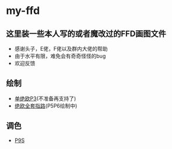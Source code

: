 # my-ffd
## 这里装一些本人写的或者魔改过的FFD画图文件
+ 感谢头子，E佬，F佬以及群内大佬的帮助
+ 由于水平有限，难免会有奇奇怪怪的bug  
+ 欢迎反馈
## 绘制
+ [单绝欧P3](https://github.com/cyf2023/my-ffd/tree/main/old/omega_p3)(不准备再支持了)
+ [绝欧全套指路](https://github.com/cyf2023/my-ffd/tree/main/testing/TOP)(P5P6绘制中)
## 调色
+ [P9S](https://github.com/cyf2023/my-ffd/tree/main/Savage/P9S)
